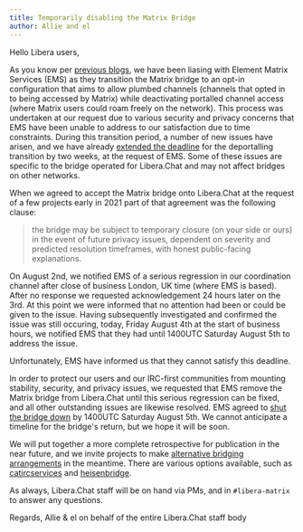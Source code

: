 ```yaml
---
title: Temporarily disabling the Matrix Bridge
author: Allie and el
---
```


Hello Libera users,

As you know per [previous blogs][news], we have been liasing with
Element Matrix Services (EMS) as they transition the Matrix bridge to
an opt-in configuration that aims to allow plumbed channels (channels that
opted in to being accessed by Matrix) while deactivating
portalled channel access (where Matrix users could
roam freely on the network). This process was undertaken at our request
due to various security and privacy concerns that EMS have been unable to
address to our satisfaction due to time constraints.
During this transition period, a number of new issues have arisen, and
we have already [extended the deadline][extension] for
the deportalling transition by two weeks, at the request of
EMS. Some of these issues are specific to the bridge operated
for Libera.Chat and may not affect bridges on other networks.

When we agreed to accept the Matrix bridge onto Libera.Chat at the request of
a few projects early in 2021 part of that agreement was the following clause:

> the bridge may be subject to temporary closure (on your side or ours)
> in the event of future privacy issues, dependent on severity and
> predicted resolution timeframes, with honest public-facing explanations.

On August 2nd, we notified EMS of a serious regression in our
coordination channel after close of business London, UK time
(where EMS is based). After no response we requested acknowledgement 24 hours
later on the 3rd. At this point we were informed that no attention had been
or could be given to the issue. Having subsequently investigated and
confirmed the issue was still occuring, today, Friday August 4th at the
start of business hours, we notified EMS that they had until
1400UTC Saturday August 5th to address the issue.

Unfortunately, EMS have informed us that they cannot satisfy this deadline.

In order to protect our users and our IRC-first communities from
mounting stability, security, and privacy issues, we requested that EMS
remove the Matrix bridge from Libera.Chat until this serious regression can
be fixed, and all other outstanding issues are likewise resolved. EMS agreed
to [shut the bridge down][shutdown] by 1400UTC Saturday August 5th.
We cannot anticipate a timeline for the bridge's return,
but we hope it will be soon.

We will put together a more complete retrospective for publication
in the near future, and we invite projects to make
[alternative bridging arrangements][bridging] in the meantime.
There are various options available, such as
[catircservices][maihowto] and [heisenbridge][heisenbridge].

As always, Libera.Chat staff will be on hand via PMs,
and in `#libera-matrix` to answer any questions.

Regards,
Allie & el on behalf of the entire Libera.Chat staff body

[news]: https://libera.chat/news/
[extension]: https://libera.chat/news/deportalling-delay
[shutdown]: https://matrix.org/blog/2023/08/libera-bridge-disabled/
[bridging]: https://libera.chat/guides/faq#are-bridges-allowed
[maihowto]: https://github.com/whitequark/catircservices.org/
[heisenbridge]: https://github.com/hifi/heisenbridge
